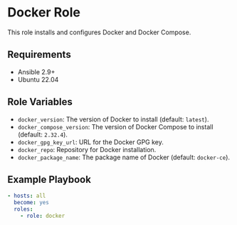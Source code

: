 # Docker Role

This role installs and configures Docker and Docker Compose.

## Requirements

- Ansible 2.9+
- Ubuntu 22.04

## Role Variables

- `docker_version`: The version of Docker to install (default: `latest`).
- `docker_compose_version`: The version of Docker Compose to install (default: `2.32.4`).
- `docker_gpg_key_url`: URL for the Docker GPG key.
- `docker_repo`: Repository for Docker installation.
- `docker_package_name`: The package name of Docker (default: `docker-ce`).

## Example Playbook

```yaml
- hosts: all
  become: yes
  roles:
    - role: docker
```
